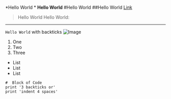 *Hello World *
**Hello World**
#Hello World
##Hello World
[Link](https://google.com)
>Hello World
Hello World:
---
`Hello World` with backticks
![Image](http://url/a.png)

1. One
2. Two
3. Three

* List
* List
* List

```
#  Block of Code
print '3 backticks or'
print 'indent 4 spaces'
```
